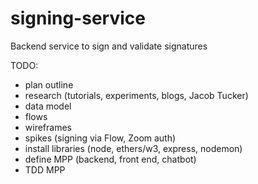 # signing-service
Backend service to sign and validate signatures

TODO:
- plan outline
- research (tutorials, experiments, blogs, Jacob Tucker)
- data model
- flows
- wireframes
- spikes (signing via Flow, Zoom auth)
- install libraries (node, ethers/w3, express, nodemon)
- define MPP (backend, front end, chatbot)
- TDD MPP
